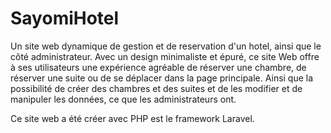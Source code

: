 # SayomiHotel
Un site web dynamique de gestion et de reservation d'un hotel, ainsi que le côté administrateur. Avec un design minimaliste et épuré, ce site Web offre à ses utilisateurs une expérience agréable de réserver une chambre, de réserver une suite ou de se déplacer dans la page principale. Ainsi que la possibilité de créer des chambres et des suites et de les modifier et de manipuler les données, ce que les administrateurs ont.

Ce site web a été créer avec PHP est le framework Laravel.
